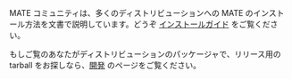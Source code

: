 <!--
.. link:
.. description:
.. tags:
.. date: 2012-04-17 06:32:31
.. title: インストール
.. slug: install
-->

MATE コミュニティは、多くのディストリビューションへの MATE のインストール方法を文書で説明しています。どうぞ [インストールガイド](https://wiki.mate-desktop.org/introduction/installation/) をご覧ください。

もしご覧のあなたがディストリビューションのパッケージャで、リリース用の tarball をお探しなら、[開発](/development/) のページをご覧ください。
